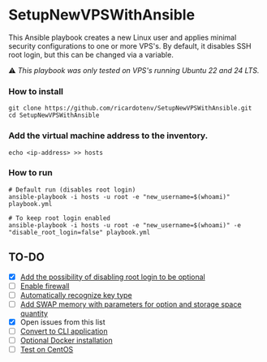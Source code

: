 # SetupNewVPSWithAnsible
This Ansible playbook creates a new Linux user and applies minimal security configurations to one or more VPS's. By default, it disables SSH root login, but this can be changed via a variable.

⚠️ _This playbook was only tested on VPS's running Ubuntu 22 and 24 LTS._

### How to install
```
git clone https://github.com/ricardotenv/SetupNewVPSWithAnsible.git
cd SetupNewVPSWithAnsible
```

### Add the virtual machine address to the inventory.
```
echo <ip-address> >> hosts
```

### How to run
```
# Default run (disables root login)
ansible-playbook -i hosts -u root -e "new_username=$(whoami)" playbook.yml

# To keep root login enabled
ansible-playbook -i hosts -u root -e "new_username=$(whoami)" -e "disable_root_login=false" playbook.yml
```

## TO-DO
- [x] [Add the possibility of disabling root login to be optional](https://github.com/ricardotenv/SetupNewVPSWithAnsible/issues/1)
- [ ] [Enable firewall](https://github.com/ricardotenv/SetupNewVPSWithAnsible/issues/2)
- [ ] [Automatically recognize key type](https://github.com/ricardotenv/SetupNewVPSWithAnsible/issues/3)
- [ ] [Add SWAP memory with parameters for option and storage space quantity](https://github.com/ricardotenv/SetupNewVPSWithAnsible/issues/4)
- [x] Open issues from this list
- [ ] [Convert to CLI application](https://github.com/ricardotenv/SetupNewVPSWithAnsible/issues/5)
- [ ] [Optional Docker installation](https://github.com/ricardotenv/SetupNewVPSWithAnsible/issues/6)
- [ ] [Test on CentOS](https://github.com/ricardotenv/SetupNewVPSWithAnsible/issues/7)
